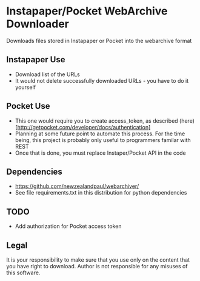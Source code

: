 # Instapaper/Pocket WebArchive Downloader

Downloads files stored in Instapaper or Pocket into the webarchive format

## Instapaper Use

- Download list of the URLs
- It would not delete successfully downloaded URLs - you have to do it yourself

## Pocket Use

- This one would require you to create access_token, as described (here)[http://getpocket.com/developer/docs/authentication]
- Planning at some future point to automate this process. For the time being, this project is probably only useful to programmers familar with REST
- Once that is done, you must replace Instaper/Pocket API in the code

## Dependencies

- https://github.com/newzealandpaul/webarchiver/
- See file requirements.txt in this distribution for python dependencies

## TODO

- Add authorization for Pocket access token

## Legal

It is your responsibility to make sure that you use only on the content that you have right to download. Author is not responsible for any misuses
of this software.
